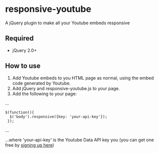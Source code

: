 # responsive-youtube
A jQuery plugin to make all your Youtube embeds responsive

## Required
* jQuery 2.0+

## How to use
1. Add Youtube embeds to you HTML page as normal, using the embed code generated by Youtube.
2. Add jQuery and responsive-youtube.js to your page.
3. Add the following to your page:

...

    $(function(){
      $('body').responsive({key: 'your-api-key'});
     });

...

...where 'your-api-key' is the Youtube Data API key you (you can get one free by [signing up here](https://developers.google.com/youtube/v3/getting-started))
